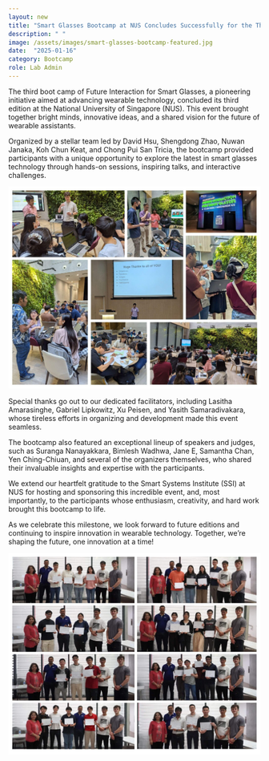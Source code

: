 ```yaml
---
layout: new
title: "Smart Glasses Bootcamp at NUS Concludes Successfully for the Third Time!"
description: " "
image: /assets/images/smart-glasses-bootcamp-featured.jpg
date:  "2025-01-16"
category: Bootcamp
role: Lab Admin
---
```

The third boot camp of Future Interaction for Smart Glasses, a pioneering initiative aimed at advancing wearable technology, concluded its third edition at the National University of Singapore (NUS). This event brought together bright minds, innovative ideas, and a shared vision for the future of wearable assistants.

Organized by a stellar team led by David Hsu, Shengdong Zhao, Nuwan Janaka, Koh Chun Keat, and Chong Pui San Tricia, the bootcamp provided participants with a unique opportunity to explore the latest in smart glasses technology through hands-on sessions, inspiring talks, and interactive challenges.

![-](/assets/images/smart-glassess-bootcamp-pics.jpg "-")

Special thanks go out to our dedicated facilitators, including Lasitha Amarasinghe, Gabriel Lipkowitz, Xu Peisen, and Yasith Samaradivakara, whose tireless efforts in organizing and development made this event seamless.

The bootcamp also featured an exceptional lineup of speakers and judges, such as Suranga Nanayakkara, Bimlesh Wadhwa, Jane E, Samantha Chan, Yen Ching-Chiuan, and several of the organizers themselves, who shared their invaluable insights and expertise with the participants.

We extend our heartfelt gratitude to the Smart Systems Institute (SSI) at NUS for hosting and sponsoring this incredible event, and, most importantly, to the participants whose enthusiasm, creativity, and hard work brought this bootcamp to life.

As we celebrate this milestone, we look forward to future editions and continuing to inspire innovation in wearable technology. Together, we’re shaping the future, one innovation at a time!

![-](/assets/images/smart-glasses-bootcamp-cert.jpg "-")
